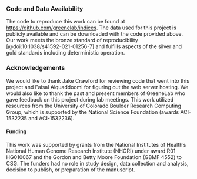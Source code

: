 ### Code and Data Availability                                                                                                                                                                              
The code to reproduce this work can be found at https://github.com/greenelab/indices.
The data used for this project is publicly available and can be downloaded with the code provided above. 
Our work meets the bronze standard of reproducibility [@doi:10.1038/s41592-021-01256-7] and fulfills aspects of the silver and gold standards including deterministic operation.

### Acknowledgements                                                                                                                                                                                        
We would like to thank Jake Crawford for reviewing code that went into this project and Faisal Alquaddoomi for figuring out the web server hosting.
We would also like to thank the past and present members of GreeneLab who gave feedback on this project during lab meetings.
This work utilized resources from the University of Colorado Boulder Research Computing Group, which is supported by the National Science Foundation (awards ACI-1532235 and ACI-1532236).

#### Funding
This work was supported by grants from the National Institutes of Health’s National Human Genome Research Institute (NHGRI) under award R01 HG010067 and the Gordon and Betty Moore Foundation (GBMF 4552) to CSG.
The funders had no role in study design, data collection and analysis, decision to publish, or preparation of the manuscript. 
